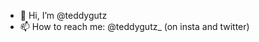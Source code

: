 - 👋 Hi, I’m @teddygutz
- 📫 How to reach me: @teddygutz_ (on insta and twitter)
<!---
teddygutz/teddygutz is a ✨ special ✨ repository because its `README.md` (this file) appears on your GitHub profile.
You can click the Preview link to take a look at your changes.
--->
